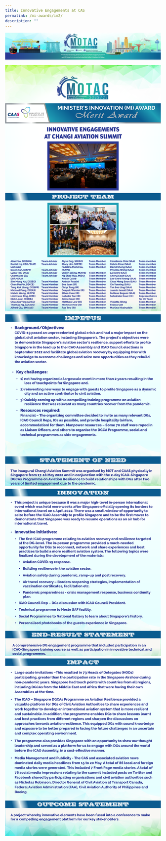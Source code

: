 ```yaml
---
title: Innovative Engagements at CAS
permalink: /mi-awards/im2/
description: ""
---
```


![](/images/hero.png)

![](/images/MI/IM2/e-Panel_iM2_v01_Individual%20Award%20Contents%201.png)
![](/images/MI/IM2/e-Panel_iM2_v01_Individual%20Award%20Contents%202.png)
![](/images/MI/IM2/e-Panel_iM2_v01_Individual%20Award%20Contents%203.png)
![](/images/MI/IM2/e-Panel_iM2_v01_Individual%20Award%20Contents%204.png)